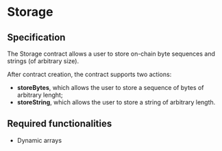 # Storage

## Specification

The Storage contract allows a user to store on-chain byte sequences and strings (of arbitrary size).

After contract creation, the contract supports two actions:
- **storeBytes**, which allows the user to store a sequence of bytes of arbitrary lenght;
- **storeString**, which allows the user to store a string of arbitrary length.

## Required functionalities

- Dynamic arrays
